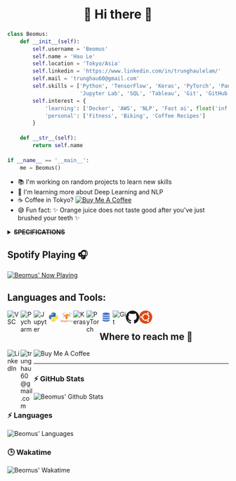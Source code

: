 <h1 align="center"> 👋 Hi there 👋 </h1>

```python
class Beomus:
    def __init__(self):
        self.username = 'Beomus'
        self.name = 'Hau Le'
        self.location = 'Tokyo/Asia'
        self.linkedin = 'https://www.linkedin.com/in/trunghaulelam/'
        self.mail = 'trunghau60@gmail.com'
        self.skills = ['Python', 'TensorFlow', 'Keras', 'PyTorch', 'Pandas', 'Seaborn', 'Matplotlib', 
                       'Jupyter Lab', 'SQL', 'Tableau', 'Git', 'GitHub', 'Ubuntu']
        self.interest = {
            'learning': ['Docker', 'AWS', 'NLP', 'Fast ai', float('inf')],
            'personal': ['Fitness', 'Biking', 'Coffee Recipes']
        }
        
    def __str__(self):
        return self.name

if __name__ == '__main__':
    me = Beomus()
```
- 📚 I'm working on random projects to learn new skills
- 🌱 I'm learning more about Deep Learning and NLP
- ☕ Coffee in Tokyo? 
<a href="https://www.buymeacoffee.com/rOvpSz4" target="_blank"><img height=20 src="https://cdn.buymeacoffee.com/buttons/v2/default-yellow.png" alt="Buy Me A Coffee" style="height: 20px !important;width: 70px !important;" ></a>
- 😅 Fun fact: ✨ Orange juice does not taste good after you've just brushed your teeth ✨
  
<details>
    <summary><strong><strike>SPECIFICATIONS</strike></strong> </summary>
    <ul>
    <li><strike>CPU: 1 exaFLOP</li></strike>
    <li><strike>Storage: 2.5 PB</li></strike>
    <li><strike>Speaker: 60 dB</li></strike>
    </ul>
</details>

## Spotify Playing 🎧

[<img src="https://spotify-playing.beomus.vercel.app/api/spotify" alt="Beomus' Now Playing" width="450" />](https://open.spotify.com/user/31shd6xfnm65r6xjtxc6e4e3w4xa)

## Languages and Tools:

<img align="left" alt="VSC" width="30px" src="https://upload.wikimedia.org/wikipedia/commons/thumb/2/2d/Visual_Studio_Code_1.18_icon.svg/2000px-Visual_Studio_Code_1.18_icon.svg.png" />
<img align="left" alt="Pycharm" width="30px" src="https://upload.wikimedia.org/wikipedia/commons/thumb/a/a1/PyCharm_Logo.svg/2000px-PyCharm_Logo.svg.png"/>
<img align="left" alt="Jupyter" width="30px" src="https://upload.wikimedia.org/wikipedia/commons/thumb/3/38/Jupyter_logo.svg/2000px-Jupyter_logo.svg.png"/>
<img align="left" alt="Python" width="30px" src="https://raw.githubusercontent.com/github/explore/80688e429a7d4ef2fca1e82350fe8e3517d3494d/topics/python/python.png" />
<img align="left" alt="TensorFlow" width="30px" src="https://raw.githubusercontent.com/github/explore/80688e429a7d4ef2fca1e82350fe8e3517d3494d/topics/tensorflow/tensorflow.png" />
<img align="left" alt="Keras" width="30px" src="https://upload.wikimedia.org/wikipedia/commons/thumb/a/ae/Keras_logo.svg/2000px-Keras_logo.svg.png" />
<img align="left" alt="PyTorch" width="30px" src="https://upload.wikimedia.org/wikipedia/commons/thumb/1/10/PyTorch_logo_icon.svg/2000px-PyTorch_logo_icon.svg.png" />
<img align="left" alt="SQL" width="30px" src="https://raw.githubusercontent.com/github/explore/80688e429a7d4ef2fca1e82350fe8e3517d3494d/topics/sql/sql.png" />
<img align="left" alt="Git" width="30px" src="https://upload.wikimedia.org/wikipedia/commons/thumb/3/3f/Git_icon.svg/2000px-Git_icon.svg.png" />
<img align="left" alt="GitHub" width="30px" src="https://raw.githubusercontent.com/github/explore/78df643247d429f6cc873026c0622819ad797942/topics/github/github.png" />
<img align="left" alt="Ubuntu" width="30px" src="https://raw.githubusercontent.com/github/explore/80688e429a7d4ef2fca1e82350fe8e3517d3494d/topics/ubuntu/ubuntu.png"/>

<br />

## Where to reach me 💬

[<img align="left" alt="LinkedIn" width="30px" src="https://upload.wikimedia.org/wikipedia/commons/thumb/e/e9/Linkedin_icon.svg/2000px-Linkedin_icon.svg.png" />][linkedin]

[<img align="left" alt="trunghau60@gmail.com" width="30px" src="https://upload.wikimedia.org/wikipedia/commons/thumb/a/ab/Gmail_Icon.svg/2000px-Gmail_Icon.svg.png" />][gmail]

[<img align="left" alt="Buy Me A Coffee" height="30px" src="https://cdn.buymeacoffee.com/buttons/v2/default-yellow.png" />][buymeacoffee]

<br />

---

<h3> ⚡ GitHub Stats</h3>
<img alt="Beomus' Github Stats" src="https://github-readme-stats.vercel.app/api?username=beomus&show_icons=true&hide_border=true&theme=graywhite" />
<h3> ⚡ Languages </h3>
<img alt="Beomus' Languages" src="https://github-readme-stats.vercel.app/api/top-langs/?username=Beomus&exclude_repo=Deep_Learning_Bootcamp,aws-machine-learning-university-accelerated-nlp,tensorflow,Clustering,DCGAN-with-TF-Keras,PyTorch-MNIST-GAN,Python-Linked-List,Web-Dev-CS50,COVID-19-Prediction,Python-ML&hide=javascript"/>
<h3> 🕒 Wakatime </h3>
<img alt="Beomus' Wakatime" src="https://github-readme-stats.vercel.app/api/wakatime?username=beomus" />


[linkedin]: https://www.linkedin.com/in/trunghaulelam/
[gmail]: trunghau60@gmail.com
[buymeacoffee]: https://www.buymeacoffee.com/rOvpSz4
